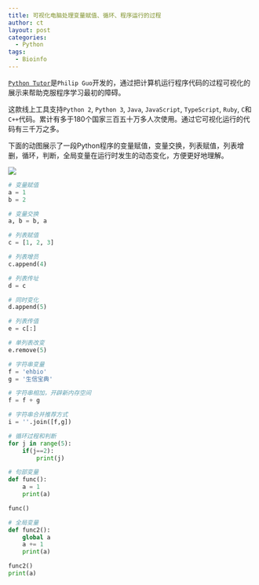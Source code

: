 ```yaml
---
title: 可视化电脑处理变量赋值、循环、程序运行的过程
author: ct
layout: post
categories:
  - Python
tags:
  - Bioinfo
---
```


[`Python Tutor`](http://www.pythontutor.com/)是`Philip Guo`开发的，通过把计算机运行程序代码的过程可视化的展示来帮助克服程序学习最初的障碍。

这款线上工具支持`Python 2`, `Python 3`, `Java`, `JavaScript`,  `TypeScript`, `Ruby`, `C`和`C++`代码。累计有多于180个国家三百五十万多人次使用。通过它可视化运行的代码有三千万之多。

下面的动图展示了一段Python程序的变量赋值，变量交换，列表赋值，列表增删，循环，判断，全局变量在运行时发生的动态变化，方便更好地理解。

![](http://www.ehbio.com/ehbio_resource/pythontutor2.gif)

```python
# 变量赋值
a = 1
b = 2

# 变量交换
a, b = b, a

# 列表赋值
c = [1, 2, 3]

# 列表增员
c.append(4)

# 列表传址
d = c

# 同时变化
d.append(5)

# 列表传值
e = c[:]

# 单列表改变
e.remove(5)

# 字符串变量
f = 'ehbio'
g = '生信宝典'

# 字符串相加，开辟新内存空间
f = f + g

# 字符串合并推荐方式
i = ''.join([f,g])

# 循环过程和判断
for j in range(5):
    if(j==2):
        print(j)

# 句部变量
def func():
    a = 1
    print(a)

func()

# 全局变量
def func2():
    global a
    a += 1
    print(a)

func2()
print(a)
```

